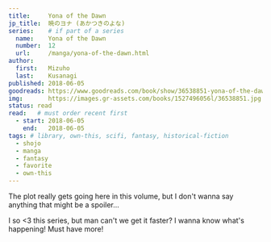 ```yaml
---
title:     Yona of the Dawn
jp_title:  暁のヨナ (あかつきのよな)
series:    # if part of a series
  name:    Yona of the Dawn
  number:  12
  url:     /manga/yona-of-the-dawn.html
author: 
  first:   Mizuho 
  last:    Kusanagi
published: 2018-06-05 
goodreads: https://www.goodreads.com/book/show/36538851-yona-of-the-dawn-vol-12
img:       https://images.gr-assets.com/books/1527496056l/36538851.jpg
status: read
read:   # must order recent first
  - start: 2018-06-05 
    end:   2018-06-05
tags: # library, own-this, scifi, fantasy, historical-fiction
  - shojo
  - manga
  - fantasy
  - favorite
  - own-this
---
```


The plot really gets going here in this volume, but I don't wanna say anything that might be a spoiler...

I so <3 this series, but man can't we get it faster? I wanna know what's happening! Must have more!